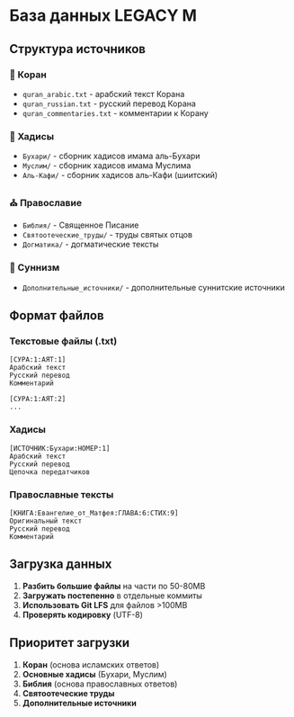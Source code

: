 # База данных LEGACY M

## Структура источников

### 📖 Коран
- `quran_arabic.txt` - арабский текст Корана
- `quran_russian.txt` - русский перевод Корана
- `quran_commentaries.txt` - комментарии к Корану

### 📜 Хадисы
- `Бухари/` - сборник хадисов имама аль-Бухари
- `Муслим/` - сборник хадисов имама Муслима
- `Аль-Кафи/` - сборник хадисов аль-Кафи (шиитский)

### ⛪ Православие
- `Библия/` - Священное Писание
- `Святоотеческие_труды/` - труды святых отцов
- `Догматика/` - догматические тексты

### 🕌 Суннизм
- `Дополнительные_источники/` - дополнительные суннитские источники

## Формат файлов

### Текстовые файлы (.txt)
```
[СУРА:1:АЯТ:1]
Арабский текст
Русский перевод
Комментарий

[СУРА:1:АЯТ:2]
...
```

### Хадисы
```
[ИСТОЧНИК:Бухари:НОМЕР:1]
Арабский текст
Русский перевод
Цепочка передатчиков
```

### Православные тексты
```
[КНИГА:Евангелие_от_Матфея:ГЛАВА:6:СТИХ:9]
Оригинальный текст
Русский перевод
Комментарий
```

## Загрузка данных

1. **Разбить большие файлы** на части по 50-80MB
2. **Загружать постепенно** в отдельные коммиты
3. **Использовать Git LFS** для файлов >100MB
4. **Проверять кодировку** (UTF-8)

## Приоритет загрузки

1. **Коран** (основа исламских ответов)
2. **Основные хадисы** (Бухари, Муслим)
3. **Библия** (основа православных ответов)
4. **Святоотеческие труды**
5. **Дополнительные источники**